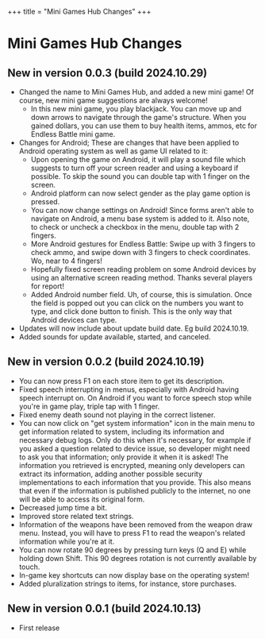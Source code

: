 +++
title = "Mini Games Hub Changes"
+++
# Mini Games Hub Changes
## New in version 0.0.3 (build 2024.10.29)
* Changed the name to Mini Games Hub, and added a new mini game! Of course, new mini game suggestions are always welcome!
	* In this new mini game, you play blackjack. You can move up and down arrows to navigate through the game's structure. When you gained dollars, you can use them to buy health items, ammos, etc for Endless Battle mini game.
* Changes for Android; These are changes that have been applied to Android operating system as well as game UI related to it:
	* Upon opening the game on Android, it will play a sound file which suggests to turn off your screen reader and using a keyboard if possible. To skip the sound you can double tap with 1 finger on the screen.
	* Android platform can now select gender as the play game option is pressed.
	* You can now change settings on Android! Since forms aren't able to navigate on Android, a menu base system is added to it. Also note, to check or uncheck a checkbox in the menu, double tap with 2 fingers.
	* More Android gestures for Endless Battle: Swipe up with 3 fingers to check ammo, and swipe down with 3 fingers to check coordinates. Wo, near to 4 fingers!
	* Hopefully fixed screen reading problem on some Android devices by using an alternative screen reading method. Thanks several players for report!
	* Added Android number field. Uh, of course, this is simulation. Once the field is popped out you can click on the numbers you want to type, and click done button to finish. This is the only way that Android devices can type.
* Updates will now include about update build date. Eg build 2024.10.19.
* Added sounds for update available, started, and canceled.

## New in version 0.0.2 (build 2024.10.19)
* You can now press F1 on each store item to get its description.
* Fixed speech interrupting in menus, especially with Android having speech interrupt on. On Android if you want to force speech stop while you're in game play, triple tap with 1 finger.
* Fixed enemy death sound not playing in the correct listener.
* You can now click on "get system information" icon in the main menu to get information related to system, including its information and necessary debug logs. Only do this when it's necessary, for example if you asked a question related to device issue, so developer might need to ask you that information; only provide it when it is asked! The information you retrieved is encrypted, meaning only developers can extract its information, adding another possible security implementations to each information that you provide. This also means that even if the information is published publicly to the internet, no one will be able to access its original form.
* Decreased jump time a bit.
* Improved store related text strings.
* Information of the weapons have been removed from the weapon draw menu. Instead, you will have to press F1 to read the weapon's related information while you're at it.
* You can now rotate 90 degrees by pressing turn keys (Q and E) while holding down Shift. This 90 degrees rotation is not currently available by touch.
* In-game key shortcuts can now display base on the operating system!
* Added pluralization strings to items, for instance, store purchases.

## New in version 0.0.1 (build 2024.10.13)
* First release